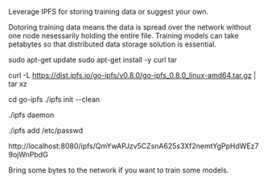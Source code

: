 Leverage IPFS for storing training data or suggest your own.

Dotoring training data means the data is spread over the network without one node nesessarily holding the entire file.
Training models can take petabytes so that distributed data storage solution is essential.

sudo apt-get update
sudo apt-get install -y curl tar

curl -L https://dist.ipfs.io/go-ipfs/v0.8.0/go-ipfs_0.8.0_linux-amd64.tar.gz | tar xz

cd go-ipfs
./ipfs init --clean

./ipfs daemon

./ipfs add /etc/passwd

http://localhost:8080/ipfs/QmYwAPJzv5CZsnA625s3Xf2nemtYgPpHdWEz79ojWnPbdG

Bring some bytes to the network if you want to train some models.
